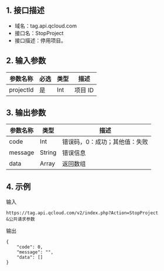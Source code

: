 ## 1. 接口描述

- 域名：tag.api.qcloud.com 
- 接口名：StopProject
- 接口描述：停用项目。

## 2. 输入参数

|参数名称|	必选	|类型	|描述|
|------|-----|------|------|
|projectId	|是|	Int	|项目 ID|

## 3. 输出参数

|参数名称| 类型 |描述 |
|------|-----|------|
|code |Int |错误码，0：成功；其他值：失败 |
|message| String| 错误信息 |
|data |Array |返回数组|

## 4. 示例
输入
```
https://tag.api.qcloud.com/v2/index.php?Action=StopProject 
&公共请求参数
```
输出
```
{
    "code": 0,
    "message": "",
    "data": []
}
```
